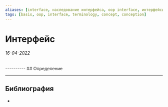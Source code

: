 ```yaml
---
aliases: [interface, наследование интерфейса, oop interface, интерфейсы, интерфейса]
tags: [basis, oop, interface, terminology, concept, conception]
---
```

# Интерфейс
<h6>16-04-2022</h6>
----------
## Определение


---
## Библиография
- 
